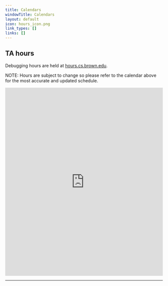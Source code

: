 ```yaml
---
title: Calendars
windowTitle: Calendars
layout: default
icon: hours_icon.png
link_types: []
links: []
---
```


## TA hours

Debugging hours are held at [hours.cs.brown.edu](hours.cs.brown.edu).

NOTE: Hours are subject to change so please refer to the calendar above for the most accurate and updated schedule.

<iframe src="https://calendar.google.com/calendar/embed?src=c_1evlsoti5t56k0gkbkavrah9gg%40group.calendar.google.com&ctz=America%2FNew_York" style="border: 0" width="100%" height="600" frameborder="0" scrolling="no"></iframe>

<hr>
